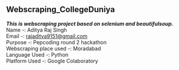 ## Webscraping_CollegeDuniya
***This is webscraping project based on selenium and beautifulsoup.***<br>
Name -: Aditya Raj Singh<br>
Email -: rajaditya9151@gmail.com<br>
Purpose -: Pepcoding round 2 hackathon<br>
Webscraping place used -: Moradabad<br>
Language Used -: Python<br>
Platform Used -: Google Colaboratory


